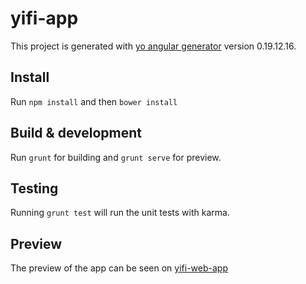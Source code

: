 # yifi-app

This project is generated with [yo angular generator](https://github.com/yeoman/generator-angular)
version 0.19.12.16.

## Install 
Run `npm install` and then `bower install`

## Build & development

Run `grunt` for building and `grunt serve` for preview.

## Testing

Running `grunt test` will run the unit tests with karma.


## Preview 

The preview of the app can be seen on [yifi-web-app](https://yifi-web.herokuapp.com/#/home)
